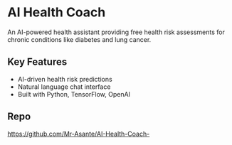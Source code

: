 # AI Health Coach

An AI-powered health assistant providing free health risk assessments for chronic conditions like diabetes and lung cancer.

## Key Features
- AI-driven health risk predictions
- Natural language chat interface
- Built with Python, TensorFlow, OpenAI

## Repo
https://github.com/Mr-Asante/AI-Health-Coach-
